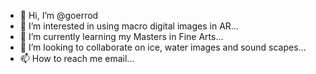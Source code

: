 - 👋 Hi, I’m @goerrod
- 👀 I’m interested in using macro digital images in AR...
- 🌱 I’m currently learning my Masters in Fine Arts...
- 💞️ I’m looking to collaborate on ice, water images and sound scapes...
- 📫 How to reach me email...

<!---
goerrod/goerrod is a ✨ special ✨ repository because its `README.md` (this file) appears on your GitHub profile.
You can click the Preview link to take a look at your changes.
--->
